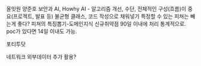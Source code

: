 올잇원 양준호
보안과 AI, Howhy
AI - 알고리즘 개선, 수단,
전체적인 구성(흐름)이 중요(프로젝트, 발표 등)
불균형 클래스, 코드 작성으로 채워넣기
특정할 수 있는 피쳐는 빼는게 좋다?
피쳐의 특징뽑기-도메인지식
신규취약점 90일 이내에 처리 통계적으로.
poc가 있다면 14일 이내도 가능.





포티투닷 






네트워크 외부데이터 추가 활용?